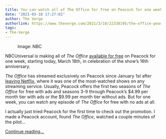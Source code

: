 ```yaml
---
title: You can watch all of The Office for free on Peacock for one week
date: "2021-03-18 17:27:02"
author: The Verge
authorlink: https://www.theverge.com/2021/3/18/22338195/the-office-peacock-free-one-week-anniversary
tags:
- The-Verge
---
```

<figure>
      <img alt="" src="https://cdn.vox-cdn.com/thumbor/xBT9y_XMtK_xdBI5eNtepXzByvA=/0x0:990x660/1310x873/cdn.vox-cdn.com/uploads/chorus_image/image/68988421/NUP_130296_0067.0.jpeg" />
        <figcaption>Image: NBC</figcaption>
    </figure>

  <p id="Sp5VWZ">NBCUniversal is making all of <em>The Office</em> <a href="https://www.nbcuniversal.com/newsroom">available for free</a> on Peacock for one week, starting today, March 18th, in celebration of the show’s 16th anniversary. </p>
<p id="MJSoh9"><em>The Office</em> has streamed exclusively on Peacock since January 1st after <a href="https://www.theverge.com/2020/12/14/22174856/the-office-netflix-peacock-streaming">leaving Netflix</a>, where it was one of the most-watched shows on any streaming service.<strong> </strong>Usually, Peacock offers the first two seasons of <em>The Office</em> for free with ads and seasons 3-9 through Peacock’s $4.99 per month tier with ads or the $9.99 per month tier without ads. But for one week, you can watch any episode of <em>The Office</em> for free with no ads at all.</p>
<p id="ady6Sm">I actually just tried Peacock for the first time to check out the promotion. I made a Peacock account, found <em>The Office</em>, watched a couple minutes of the pilot...</p>
  <p>
    <a href="https://www.theverge.com/2021/3/18/22338195/the-office-peacock-free-one-week-anniversary">Continue reading&hellip;</a>
  </p>